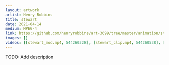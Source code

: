 ```yaml
---
layout: artwork
artist: Henry Robbins
title: stewart
date: 2021-04-14
medium: MPEG-4
link: https://github.com/henryrobbins/art-3699/tree/master/animation/stewart
images: []
videos: [[stewart_mod.mp4, 544260328], [stewart_clip.mp4, 544260538], [stewart_rgb_chaos.mp4, 544260549], [stewart_pinches_chaos.mp4, 544260565], [stewart_film.mp4, XXXXXXXXX]]
---
```

TODO: Add description

